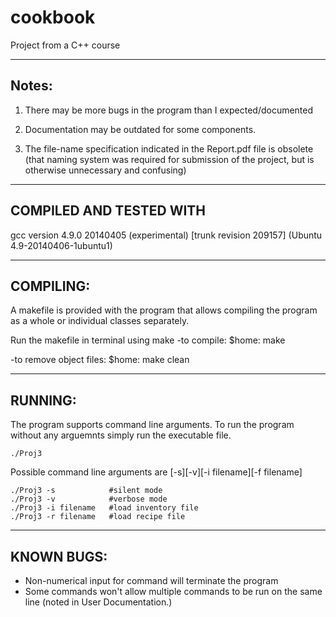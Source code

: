 # cookbook
Project from a C++ course

------
Notes:
------

1. There may be more bugs in the program than I expected/documented

2. Documentation may be outdated for some components. 

3. The file-name specification indicated in the Report.pdf file is obsolete (that naming system was required for submission of the project, but is otherwise unnecessary and confusing)

------------------------
COMPILED AND TESTED WITH
------------------------
gcc version 4.9.0 20140405 (experimental) [trunk revision 209157] (Ubuntu 4.9-20140406-1ubuntu1) 

----------
COMPILING:
----------
A makefile is provided with the program that allows compiling the program as a whole or individual classes separately.

Run the makefile in terminal using make
  -to compile:
    $home: make

  -to remove object files:
    $home: make clean


--------
RUNNING:
--------
The program supports command line arguments.
To run the program without any arguemnts simply run the executable file.
```
./Proj3
```
Possible command line arguments are [-s][-v][-i filename][-f filename]
```
./Proj3 -s            #silent mode
./Proj3 -v            #verbose mode
./Proj3 -i filename   #load inventory file
./Proj3 -r filename   #load recipe file
```
-----------
KNOWN BUGS:
-----------
* Non-numerical input for command will terminate the program
* Some commands won't allow multiple commands to be run on the same line (noted in User Documentation.)

